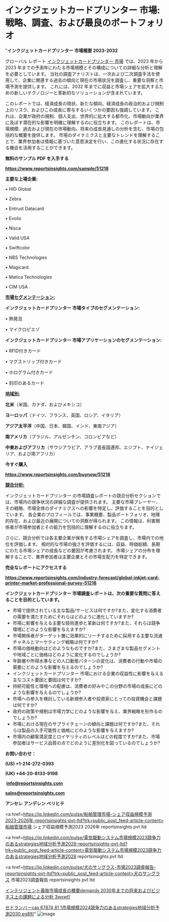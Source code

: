 # インクジェットカードプリンター 市場: 戦略、調査、および最良のポートフォリオ

"<strong>インクジェットカードプリンター 市場概要 2023-2032</strong>

グローバル レポート <a href=https://www.reportsinsights.com/sample/51218>インクジェットカードプリンター 市場</a> では、2023 年から 2023 年までの予測年にわたる市場規模とその構成についての詳細な分析と理解を必要としています。 当社の調査アナリストは、一次および二次調査手法を使用して、企業に関連する過去の傾向と現在の市場状況を調査し、重要な洞察と市場予測を提供します。 これには、2032 年までに収益と市場シェアを拡大​​するための新しいテクノロジーと革新的なソリューションが含まれています。

このレポートでは、経済成長の現状、新たな傾向、経済成長の政治的および規制上のリスク、およびこの成長に寄与するいくつかの要因も強調しています。 これは、企業が政府の規制、個人支出、世界的に拡大する都市化、市場動向が業界に及ぼす潜在的な影響を明確に理解するのに役立ちます。 このレポートは、市場規模、過去および現在の市場動向、将来の成長見通しの分析を含む、市場の包括的な概要を提供します。 市場のダイナミクスと主要なトレンドを理解することで、業界参加者は情報に基づいた意思決定を行い、この進化する状況に存在する機会を活用することができます。

<strong><b>無料のサンプル PDF を入手する</b></strong>

<a href=https://www.reportsinsights.com/sample/51218><strong><u>https://www.reportsinsights.com/sample/51218</u></strong></a>

<strong>主要な上場企業:</strong>

• HID Global

• Zebra

• Entrust Datacard

• Evolis

• Nisca

• Valid USA

• Swiftcolor

• NBS Technologies

• Magicard

• Matica Technologies

• CIM USA

<strong><u>市場セグメンテーション</u></strong><strong><u>:</u></strong>

<strong>インクジェットカードプリンター 市場タイプのセグメンテーション:</strong>

• 熱発泡

• マイクロピエゾ

<strong>インクジェットカードプリンター 市場アプリケーションのセグメンテーション:</strong>

• RFID付きカード

• マグストリップ付きカード

• ホログラム付きカード

• 刻印のあるカード

<strong><u>地域別</u></strong><strong><u>:</u></strong>

<strong>北米</strong>（米国、カナダ、およびメキシコ）

<strong>ヨーロッパ</strong>（ドイツ、フランス、英国、ロシア、イタリア）

<strong>アジア太平洋</strong>（中国、日本、韓国、インド、東南アジア）

<strong>南アメリカ</strong>（ブラジル、アルゼンチン、コロンビアなど）

<strong>中東およびアフリカ</strong>（サウジアラビア、アラブ首長国連邦、エジプト、ナイジェリア、および南アフリカ）

<strong>今すぐ購入</strong>

<a href=https://www.reportsinsights.com/buynow/51218><strong><u>https://www.reportsinsights.com/buynow/51218</u></strong></a>

<strong><u>競合分析:</u></strong>

インクジェットカードプリンター の市場調査レポートの競合分析セクションでは、市場内の競争状況の詳細な調査が提供されます。 主要な市場プレーヤー、その戦略、市場全体のダイナミクスへの影響を特定し、評価することを目的としています。 各企業のプロフィールでは、事業概要、製品ポートフォリオ、地理的存在、および最近の展開についての洞察が得られます。 この情報は、利害関係者が市場参加者とその能力を包括的に理解するのに役立ちます。

さらに、競合分析では各主要企業が保有する市場シェアを調査し、市場内での地位を評価します。 相対的な市場の強さを評価するには、収益、時価総額、長期にわたる市場シェアの成長などの要因が考慮されます。 市場シェアの分布を理解することで、業界参加者は主要企業とその市場支配力を特定できます。

<strong>完全なレポートにアクセスする</strong>

<a href=https://www.reportsinsights.com/industry-forecast/global-inkjet-card-printer-market-professional-survey-51218><strong><u><b>https://www.reportsinsights.com/industry-forecast/global-inkjet-card-printer-market-professional-survey-51218</b></u></strong></a>

<strong><b>インクジェットカードプリンター 市場調査レポートは、次の重要な質問に答えることを目的としています。</b></strong>
<ul>
  <li>市場で提供されている主な製品/サービスは何ですか?また、変化する消費者の需要を満たすためにそれらはどのように進化していますか?</li>
  <li>市場に影響を与える主要な技術進歩と革新は何ですか?また、それらは競争環境にどのような影響を与えますか?</li>
  <li>市場関係者がターゲット層に効果的にリーチするために採用する主要な流通チャネルとマーケティング戦略は何ですか?</li>
  <li>市場の価格動向はどのようなものですか?また、さまざまな製品セグメントや地域ごとに価格はどのように変化するのでしょうか?</li>
  <li>年齢層や所得水準などの人口動態パターンの変化は、消費者の行動や市場の需要にどのような影響を与えるのでしょうか?</li>
  <li>インクジェットカードプリンター 市場における企業の収益性に影響を与える主なコスト要因と要因は何ですか?</li>
  <li>持続可能性と環境への配慮は、消費者の好みやこの分野の市場の成長にどのような影響を与えるのでしょうか?</li>
  <li>市場への参入を検討している新規参入者や投資家にとっての投資機会と課題は何ですか?</li>
  <li>政府の政策や規制は市場力学にどのような影響を与え、業界戦略を形作るのでしょうか?</li>
  <li>市場における現在のサプライチェーンの傾向と課題は何ですか?また、それらは製品の入手可能性と価格にどのような影響を与えますか?</li>
  <li>市場内の顧客満足度とロイヤリティのレベルはどの程度ですか?また、市場参加者はサービス品質の点でどのように差別化を図っているのでしょうか?</li>
</ul>
<strong>お問い合わせ：</strong>

<strong>(US) +1-214-272-0393</strong>

<strong>(UK) +44-20-8133-9198</strong>

<strong> </strong><a href=info@reportsinsights.com><strong><u>info@reportsinsights.com</u></strong></a>

<a href=sales@reportsinsights.com><strong><u>sales@reportsinsights.com</u></strong></a>

<strong>アンセレ アンデレン ベリヒテ</strong>

<a href=https://jp.linkedin.com/pulse/船舶管理市場-シェア収益規模予測2023-2026年-reportsinsights-pvt-ltd?trk=public_post_feed-article-content>船舶管理市場 シェア収益規模予測2023 2026年 reportsinsights pvt ltd</a>

<a href=https://jp.linkedin.com/pulse/電気駆動システム市場規模2023競争力のあるstrategies地域分析予測2028-reportsinsights-pvt-ltd?trk=public_post_feed-article-content>電気駆動システム市場規模2023競争力のあるstrategies地域分析予測2028 reportsinsights pvt ltd</a>

<a href=https://jp.linkedin.com/pulse/犬のサングラス-市場2023調査報告-reportsinsights-pvt-ltd?trk=public_post_feed-article-content>犬のサングラス 市場2023調査報告 reportsinsights pvt ltd</a>

<a href=https://www.linkedin.com/pulse/インテリジェント義肢市場成長の概要demands-2030年までの将来およびビジネス上の課題による分析-3wxwf/>インテリジェント義肢市場成長の概要demands 2030年までの将来およびビジネス上の課題による分析 3wxwf/</a>

<a href=https://www.linkedin.com/pulse/セドランバーcas-67874-81-1市場規模2024競争力のあるstrategies地域分析予測2030-eg8lf/>セドランバーcas 67874 81 1市場規模2024競争力のあるstrategies地域分析予測2030 eg8lf/</a>"
![image](https://github.com/gayatrid12/RImarketreport/assets/158473851/90e820cd-8a16-4ad2-a4d6-1734e4f49259)

